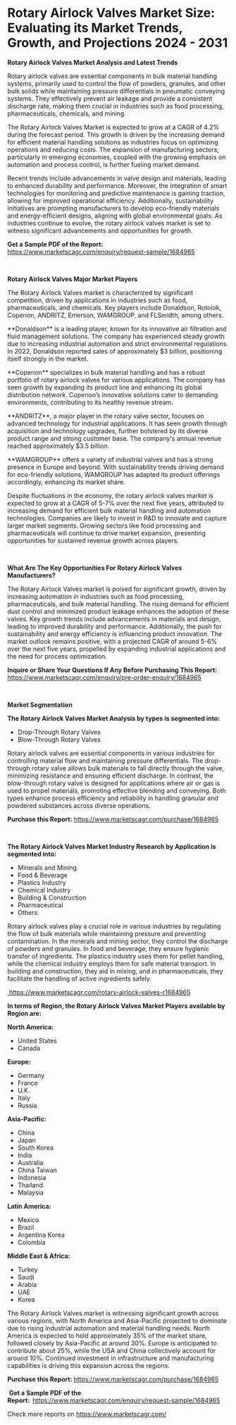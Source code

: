 <p><h1>Rotary Airlock Valves Market Size: Evaluating its Market Trends, Growth, and Projections 2024 - 2031</h1></p><p><strong>Rotary Airlock Valves Market Analysis and Latest Trends</strong></p>
<p><p>Rotary airlock valves are essential components in bulk material handling systems, primarily used to control the flow of powders, granules, and other bulk solids while maintaining pressure differentials in pneumatic conveying systems. They effectively prevent air leakage and provide a consistent discharge rate, making them crucial in industries such as food processing, pharmaceuticals, chemicals, and mining.</p><p>The Rotary Airlock Valves Market is expected to grow at a CAGR of 4.2% during the forecast period. This growth is driven by the increasing demand for efficient material handling solutions as industries focus on optimizing operations and reducing costs. The expansion of manufacturing sectors, particularly in emerging economies, coupled with the growing emphasis on automation and process control, is further fueling market demand.</p><p>Recent trends include advancements in valve design and materials, leading to enhanced durability and performance. Moreover, the integration of smart technologies for monitoring and predictive maintenance is gaining traction, allowing for improved operational efficiency. Additionally, sustainability initiatives are prompting manufacturers to develop eco-friendly materials and energy-efficient designs, aligning with global environmental goals. As industries continue to evolve, the rotary airlock valves market is set to witness significant advancements and opportunities for growth.</p></p>
<p><strong>Get a Sample PDF of the Report:&nbsp;</strong> <a href="https://www.marketscagr.com/enquiry/request-sample/1684965?utm_campaign=1905&utm_medium=2&utm_source=Github&utm_content=ia&utm_term=30122024&utm_id=rotary-airlock-valves">https://www.marketscagr.com/enquiry/request-sample/1684965</a></p>
<p>&nbsp;</p>
<p><strong>Rotary Airlock Valves Major Market Players</strong></p>
<p><p>The Rotary Airlock Valves market is characterized by significant competition, driven by applications in industries such as food, pharmaceuticals, and chemicals. Key players include Donaldson, Rotolok, Coperion, ANDRITZ, Emerson, WAMGROUP, and FLSmidth, among others.</p><p>**Donaldson** is a leading player, known for its innovative air filtration and fluid management solutions. The company has experienced steady growth due to increasing industrial automation and strict environmental regulations. In 2022, Donaldson reported sales of approximately $3 billion, positioning itself strongly in the market.</p><p>**Coperion** specializes in bulk material handling and has a robust portfolio of rotary airlock valves for various applications. The company has seen growth by expanding its product line and enhancing its global distribution network. Coperion’s innovative solutions cater to demanding environments, contributing to its healthy revenue stream.</p><p>**ANDRITZ**, a major player in the rotary valve sector, focuses on advanced technology for industrial applications. It has seen growth through acquisition and technology upgrades, further bolstered by its diverse product range and strong customer base. The company's annual revenue reached approximately $3.5 billion.</p><p>**WAMGROUP** offers a variety of industrial valves and has a strong presence in Europe and beyond. With sustainability trends driving demand for eco-friendly solutions, WAMGROUP has adapted its product offerings accordingly, enhancing its market share.</p><p>Despite fluctuations in the economy, the rotary airlock valves market is expected to grow at a CAGR of 5-7% over the next five years, attributed to increasing demand for efficient bulk material handling and automation technologies. Companies are likely to invest in R&D to innovate and capture larger market segments. Growing sectors like food processing and pharmaceuticals will continue to drive market expansion, presenting opportunities for sustained revenue growth across players.</p></p>
<p>&nbsp;</p>
<p><strong>What Are The Key Opportunities For Rotary Airlock Valves Manufacturers?</strong></p>
<p><p>The Rotary Airlock Valves market is poised for significant growth, driven by increasing automation in industries such as food processing, pharmaceuticals, and bulk material handling. The rising demand for efficient dust control and minimized product leakage enhances the adoption of these valves. Key growth trends include advancements in materials and design, leading to improved durability and performance. Additionally, the push for sustainability and energy efficiency is influencing product innovation. The market outlook remains positive, with a projected CAGR of around 5-6% over the next five years, propelled by expanding industrial applications and the need for process optimization.</p></p>
<p><strong>Inquire or Share Your Questions If Any Before Purchasing This Report:</strong> <a href="https://www.marketscagr.com/enquiry/pre-order-enquiry/1684965?utm_campaign=1905&utm_medium=2&utm_source=Github&utm_content=ia&utm_term=30122024&utm_id=rotary-airlock-valves">https://www.marketscagr.com/enquiry/pre-order-enquiry/1684965</a></p>
<p>&nbsp;</p>
<p><strong>Market Segmentation</strong></p>
<p><strong>The Rotary Airlock Valves Market Analysis by types is segmented into:</strong></p>
<p><ul><li>Drop-Through Rotary Valves</li><li>Blow-Through Rotary Valves</li></ul></p>
<p><p>Rotary airlock valves are essential components in various industries for controlling material flow and maintaining pressure differentials. The drop-through rotary valve allows bulk materials to fall directly through the valve, minimizing resistance and ensuring efficient discharge. In contrast, the blow-through rotary valve is designed for applications where air or gas is used to propel materials, promoting effective blending and conveying. Both types enhance process efficiency and reliability in handling granular and powdered substances across diverse operations.</p></p>
<p><strong>Purchase this Report:&nbsp;</strong><a href="https://www.marketscagr.com/purchase/1684965?utm_campaign=1905&utm_medium=2&utm_source=Github&utm_content=ia&utm_term=30122024&utm_id=rotary-airlock-valves">https://www.marketscagr.com/purchase/1684965</a></p>
<p>&nbsp;</p>
<p><strong>The Rotary Airlock Valves Market Industry Research by Application is segmented into:</strong></p>
<p><ul><li>Minerals and Mining</li><li>Food & Beverage</li><li>Plastics Industry</li><li>Chemical Industry</li><li>Building & Construction</li><li>Pharmaceutical</li><li>Others</li></ul></p>
<p><p>Rotary airlock valves play a crucial role in various industries by regulating the flow of bulk materials while maintaining pressure and preventing contamination. In the minerals and mining sector, they control the discharge of powders and granules. In food and beverage, they ensure hygienic transfer of ingredients. The plastics industry uses them for pellet handling, while the chemical industry employs them for safe material transport. In building and construction, they aid in mixing, and in pharmaceuticals, they facilitate the handling of active ingredients safely.</p></p>
<p><a href="https://www.marketscagr.com/rotary-airlock-valves-r1684965?utm_campaign=1905&utm_medium=2&utm_source=Github&utm_content=ia&utm_term=30122024&utm_id=rotary-airlock-valves">&nbsp;https://www.marketscagr.com/rotary-airlock-valves-r1684965</a></p>
<p><strong>In terms of Region, the Rotary Airlock Valves Market Players available by Region are:</strong></p>
<p>
    <p> <strong> North America: </strong>
        <ul>
            <li>United States</li>
            <li>Canada</li>
        </ul>
        </p> 
    <p> <strong> Europe: </strong>
        <ul>
            <li>Germany</li>
            <li>France</li>
            <li>U.K.</li>
            <li>Italy</li>
            <li>Russia</li>
        </ul>
        </p> 
    <p> <strong> Asia-Pacific: </strong>
        <ul>
            <li>China</li>
            <li>Japan</li>
            <li>South Korea</li>
            <li>India</li>
            <li>Australia</li>
            <li>China Taiwan</li>
            <li>Indonesia</li>
            <li>Thailand</li>
            <li>Malaysia</li>
        </ul>
        </p> 
    <p> <strong> Latin America: </strong>
        <ul>
            <li>Mexico</li>
            <li>Brazil</li>
            <li>Argentina Korea</li>
            <li>Colombia</li>
        </ul>
        </p> 
    <p> <strong> Middle East & Africa: </strong>
        <ul>
            <li>Turkey</li>
            <li>Saudi</li>
            <li>Arabia</li>
            <li>UAE</li>
            <li>Korea</li>
        </ul>
    </p>
    </p>
<p><p>The Rotary Airlock Valves market is witnessing significant growth across various regions, with North America and Asia-Pacific projected to dominate due to rising industrial automation and material handling needs. North America is expected to hold approximately 35% of the market share, followed closely by Asia-Pacific at around 30%. Europe is anticipated to contribute about 25%, while the USA and China collectively account for around 10%. Continued investment in infrastructure and manufacturing capabilities is driving this expansion across the regions.</p></p>
<p><strong>Purchase this Report: </strong><a href="https://www.marketscagr.com/purchase/1684965?utm_campaign=1905&utm_medium=2&utm_source=Github&utm_content=ia&utm_term=30122024&utm_id=rotary-airlock-valves">https://www.marketscagr.com/purchase/1684965</a></p>
<p>&nbsp;<strong>Get a Sample PDF of the Report:&nbsp;&nbsp;</strong><a href="https://www.marketscagr.com/enquiry/request-sample/1684965?utm_campaign=1905&utm_medium=2&utm_source=Github&utm_content=ia&utm_term=30122024&utm_id=rotary-airlock-valves">https://www.marketscagr.com/enquiry/request-sample/1684965</a></p>
<p><strong></strong></p>
<p>Check more reports on <a href="https://www.marketscagr.com/?utm_campaign=1905&utm_medium=2&utm_source=Github&utm_content=ia&utm_term=30122024&utm_id=rotary-airlock-valves">https://www.marketscagr.com/</a></p>